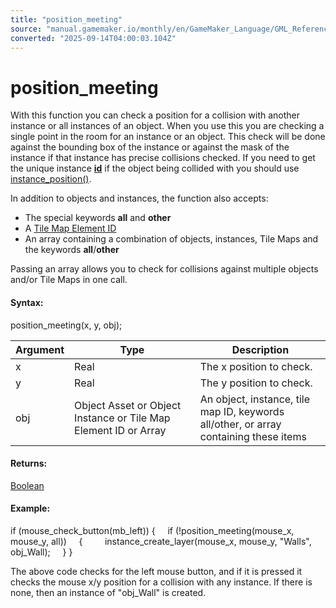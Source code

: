 ```yaml
---
title: "position_meeting"
source: "manual.gamemaker.io/monthly/en/GameMaker_Language/GML_Reference/Movement_And_Collisions/Collisions/position_meeting.htm"
converted: "2025-09-14T04:00:03.104Z"
---
```


# position\_meeting

With this function you can check a position for a collision with another instance or all instances of an object. When you use this you are checking a single point in the room for an instance or an object. This check will be done against the bounding box of the instance or against the mask of the instance if that instance has precise collisions checked. If you need to get the unique instance [**id**](../../Asset_Management/Instances/Instance_Variables/id.md) if the object being collided with you should use [instance\_position()](../../Asset_Management/Instances/instance_position.md).

In addition to objects and instances, the function also accepts:

-   The special keywords **all** and **other**
-   A [Tile Map Element ID](../../Asset_Management/Rooms/Tile_Map_Layers/layer_tilemap_get_id.md)
-   An array containing a combination of objects, instances, Tile Maps and the keywords **all**/**other**

Passing an array allows you to check for collisions against multiple objects and/or Tile Maps in one call.

#### Syntax:

position\_meeting(x, y, obj);

| Argument | Type | Description |
| --- | --- | --- |
| x | Real | The x position to check. |
| y | Real | The y position to check. |
| obj | Object Asset or Object Instance or Tile Map Element ID or Array | An object, instance, tile map ID, keywords all/other, or array containing these items |

#### Returns:

[Boolean](../../../../../../../GameMaker_Language/GML_Overview/Data_Types.md)

#### Example:

if (mouse\_check\_button(mb\_left))
{
    if (!position\_meeting(mouse\_x, mouse\_y, all))
    {
        instance\_create\_layer(mouse\_x, mouse\_y, "Walls", obj\_Wall);
    }
}

The above code checks for the left mouse button, and if it is pressed it checks the mouse x/y position for a collision with any instance. If there is none, then an instance of "obj\_Wall" is created.